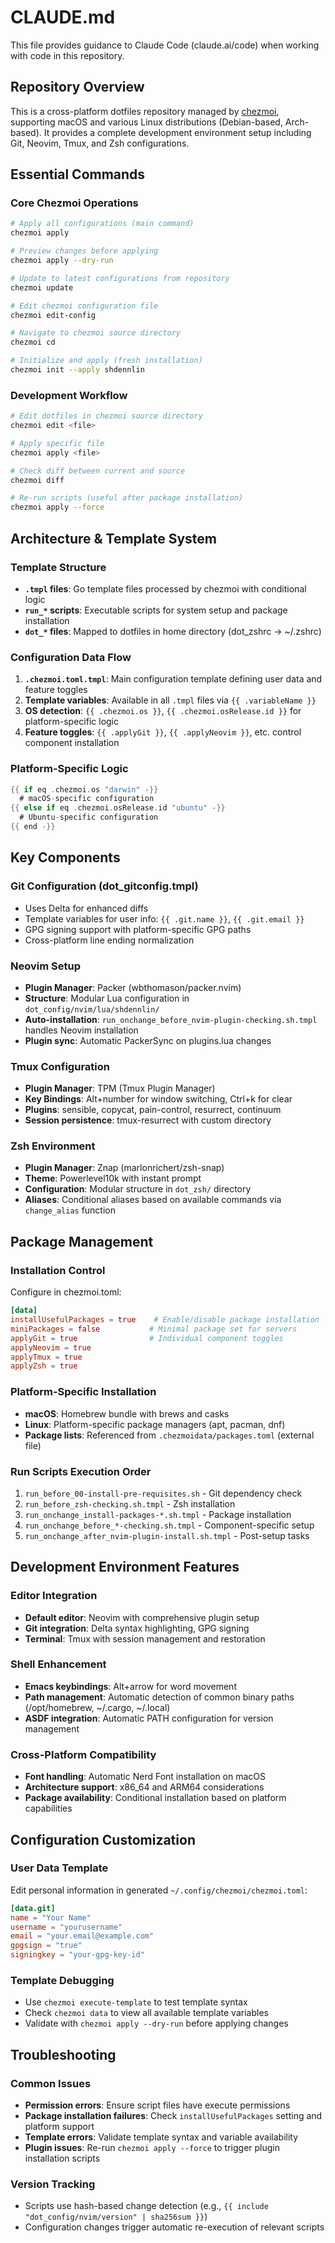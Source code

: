 # CLAUDE.md

This file provides guidance to Claude Code (claude.ai/code) when working with code in this repository.

## Repository Overview

This is a cross-platform dotfiles repository managed by [chezmoi](https://www.chezmoi.io/), supporting macOS and various Linux distributions (Debian-based, Arch-based). It provides a complete development environment setup including Git, Neovim, Tmux, and Zsh configurations.

## Essential Commands

### Core Chezmoi Operations
```bash
# Apply all configurations (main command)
chezmoi apply

# Preview changes before applying
chezmoi apply --dry-run

# Update to latest configurations from repository
chezmoi update

# Edit chezmoi configuration file
chezmoi edit-config

# Navigate to chezmoi source directory
chezmoi cd

# Initialize and apply (fresh installation)
chezmoi init --apply shdennlin
```

### Development Workflow
```bash
# Edit dotfiles in chezmoi source directory
chezmoi edit <file>

# Apply specific file
chezmoi apply <file>

# Check diff between current and source
chezmoi diff

# Re-run scripts (useful after package installation)
chezmoi apply --force
```

## Architecture & Template System

### Template Structure
- **`.tmpl` files**: Go template files processed by chezmoi with conditional logic
- **`run_*` scripts**: Executable scripts for system setup and package installation
- **`dot_*` files**: Mapped to dotfiles in home directory (dot_zshrc → ~/.zshrc)

### Configuration Data Flow
1. **`.chezmoi.toml.tmpl`**: Main configuration template defining user data and feature toggles
2. **Template variables**: Available in all `.tmpl` files via `{{ .variableName }}`
3. **OS detection**: `{{ .chezmoi.os }}`, `{{ .chezmoi.osRelease.id }}` for platform-specific logic
4. **Feature toggles**: `{{ .applyGit }}`, `{{ .applyNeovim }}`, etc. control component installation

### Platform-Specific Logic
```go
{{ if eq .chezmoi.os "darwin" -}}
  # macOS-specific configuration
{{ else if eq .chezmoi.osRelease.id "ubuntu" -}}
  # Ubuntu-specific configuration  
{{ end -}}
```

## Key Components

### Git Configuration (dot_gitconfig.tmpl)
- Uses Delta for enhanced diffs
- Template variables for user info: `{{ .git.name }}`, `{{ .git.email }}`
- GPG signing support with platform-specific GPG paths
- Cross-platform line ending normalization

### Neovim Setup
- **Plugin Manager**: Packer (wbthomason/packer.nvim)
- **Structure**: Modular Lua configuration in `dot_config/nvim/lua/shdennlin/`
- **Auto-installation**: `run_onchange_before_nvim-plugin-checking.sh.tmpl` handles Neovim installation
- **Plugin sync**: Automatic PackerSync on plugins.lua changes

### Tmux Configuration
- **Plugin Manager**: TPM (Tmux Plugin Manager)
- **Key Bindings**: Alt+number for window switching, Ctrl+k for clear
- **Plugins**: sensible, copycat, pain-control, resurrect, continuum
- **Session persistence**: tmux-resurrect with custom directory

### Zsh Environment
- **Plugin Manager**: Znap (marlonrichert/zsh-snap)
- **Theme**: Powerlevel10k with instant prompt
- **Configuration**: Modular structure in `dot_zsh/` directory
- **Aliases**: Conditional aliases based on available commands via `change_alias` function

## Package Management

### Installation Control
Configure in chezmoi.toml:
```toml
[data]
installUsefulPackages = true    # Enable/disable package installation
miniPackages = false           # Minimal package set for servers
applyGit = true                # Individual component toggles
applyNeovim = true
applyTmux = true
applyZsh = true
```

### Platform-Specific Installation
- **macOS**: Homebrew bundle with brews and casks
- **Linux**: Platform-specific package managers (apt, pacman, dnf)
- **Package lists**: Referenced from `.chezmoidata/packages.toml` (external file)

### Run Scripts Execution Order
1. `run_before_00-install-pre-requisites.sh` - Git dependency check
2. `run_before_zsh-checking.sh.tmpl` - Zsh installation
3. `run_onchange_install-packages-*.sh.tmpl` - Package installation
4. `run_onchange_before_*-checking.sh.tmpl` - Component-specific setup
5. `run_onchange_after_nvim-plugin-install.sh.tmpl` - Post-setup tasks

## Development Environment Features

### Editor Integration
- **Default editor**: Neovim with comprehensive plugin setup
- **Git integration**: Delta syntax highlighting, GPG signing
- **Terminal**: Tmux with session management and restoration

### Shell Enhancement
- **Emacs keybindings**: Alt+arrow for word movement
- **Path management**: Automatic detection of common binary paths (/opt/homebrew, ~/.cargo, ~/.local)
- **ASDF integration**: Automatic PATH configuration for version management

### Cross-Platform Compatibility
- **Font handling**: Automatic Nerd Font installation on macOS
- **Architecture support**: x86_64 and ARM64 considerations
- **Package availability**: Conditional installation based on platform capabilities

## Configuration Customization

### User Data Template
Edit personal information in generated `~/.config/chezmoi/chezmoi.toml`:
```toml
[data.git]
name = "Your Name"
username = "yourusername"  
email = "your.email@example.com"
gpgsign = "true"
signingkey = "your-gpg-key-id"
```

### Template Debugging
- Use `chezmoi execute-template` to test template syntax
- Check `chezmoi data` to view all available template variables
- Validate with `chezmoi apply --dry-run` before applying changes

## Troubleshooting

### Common Issues
- **Permission errors**: Ensure script files have execute permissions
- **Package installation failures**: Check `installUsefulPackages` setting and platform support
- **Template errors**: Validate template syntax and variable availability
- **Plugin issues**: Re-run `chezmoi apply --force` to trigger plugin installation scripts

### Version Tracking
- Scripts use hash-based change detection (e.g., `{{ include "dot_config/nvim/version" | sha256sum }}`)
- Configuration changes trigger automatic re-execution of relevant scripts